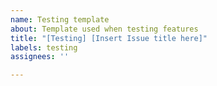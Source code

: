 ```yaml
---
name: Testing template
about: Template used when testing features
title: "[Testing] [Insert Issue title here]"
labels: testing
assignees: ''

---
```



